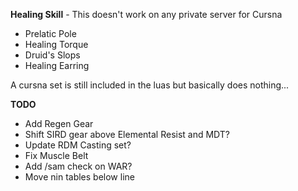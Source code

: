 **Healing Skill** - This doesn't work on any private server for Cursna
- Prelatic Pole
- Healing Torque
- Druid\'s Slops
- Healing Earring

A cursna set is still included in the luas but basically does nothing...

**TODO**
- Add Regen Gear
- Shift SIRD gear above Elemental Resist and MDT?
- Update RDM Casting set?
- Fix Muscle Belt
- Add /sam check on WAR?
- Move nin tables below line
